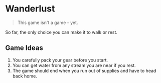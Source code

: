 # Wanderlust

> This game isn't a game - yet.

So far, the only choice you can make it to walk or rest.


## Game Ideas

1. You carefully pack your gear before you start.
2. You can get water from any stream you are near if you rest.
3. The game should end when you run out of supplies and have to head back home.

